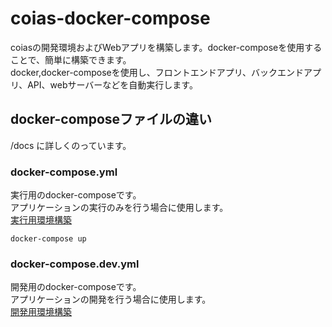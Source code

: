 # coias-docker-compose

coiasの開発環境およびWebアプリを構築します。docker-composeを使用することで、簡単に構築できます。  
docker,docker-composeを使用し、フロントエンドアプリ、バックエンドアプリ、API、webサーバーなどを自動実行します。

## docker-composeファイルの違い

/docs に詳しくのっています。

### docker-compose.yml

実行用のdocker-composeです。  
アプリケーションの実行のみを行う場合に使用します。  
[実行用環境構築](./docs/実行用環境構築.md)

```docker-compose up```

### docker-compose.dev.yml

開発用のdocker-composeです。  
アプリケーションの開発を行う場合に使用します。  
[開発用環境構築](./docs/開発用環境構築.md)

